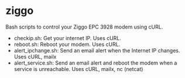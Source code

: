 # ziggo
Bash scripts to control your Ziggo EPC 3928 modem using cURL.
  * checkip.sh: Get your internet IP. Uses cURL.
  * reboot.sh: Reboot your modem. Uses cURL.
  * alert_ipchange.sh: Send an email alert when the Internet IP changes. Uses cURL, mailx
  * alert_service.sh: Send an email alert and reboot the modem when a service is unreachable. Uses cURL, mailx, nc (netcat)
